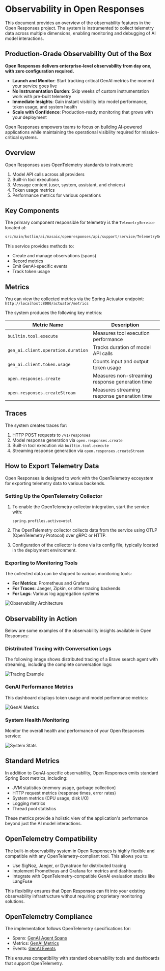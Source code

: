 # Observability in Open Responses

This document provides an overview of the observability features in the Open Responses project. The system is instrumented to collect telemetry data across multiple dimensions, enabling monitoring and debugging of AI model interactions.

## Production-Grade Observability Out of the Box

**Open Responses delivers enterprise-level observability from day one, with zero configuration required.**

- **Launch and Monitor**: Start tracking critical GenAI metrics the moment your service goes live
- **No Instrumentation Burden**: Skip weeks of custom instrumentation work with pre-built telemetry
- **Immediate Insights**: Gain instant visibility into model performance, token usage, and system health
- **Scale with Confidence**: Production-ready monitoring that grows with your deployment

Open Responses empowers teams to focus on building AI-powered applications while maintaining the operational visibility required for mission-critical systems.

## Overview

Open Responses uses OpenTelemetry standards to instrument:

1. Model API calls across all providers
2. Built-in tool executions
3. Message content (user, system, assistant, and choices)
4. Token usage metrics
5. Performance metrics for various operations

## Key Components

The primary component responsible for telemetry is the `TelemetryService` located at:

```kotlin
src/main/kotlin/ai/masaic/openresponses/api/support/service/TelemetryService.kt
```

This service provides methods to:
- Create and manage observations (spans)
- Record metrics
- Emit GenAI-specific events
- Track token usage

## Metrics

You can view the collected metrics via the Spring Actuator endpoint: `http://localhost:8080/actuator/metrics`

The system produces the following key metrics:

| Metric Name | Description |
|------------|-------------|
| `builtin.tool.execute` | Measures tool execution performance |
| `gen_ai.client.operation.duration` | Tracks duration of model API calls |
| `gen_ai.client.token.usage` | Counts input and output token usage |
| `open.responses.create` | Measures non-streaming response generation time |
| `open.responses.createStream` | Measures streaming response generation time |

## Traces

The system creates traces for:

1. HTTP POST requests to `/v1/responses`
2. Model response generation via `open.responses.create`
3. Built-in tool execution via `builtin.tool.execute`
4. Streaming response generation via `open.responses.createStream`

## How to Export Telemetry Data

Open Responses is designed to work with the OpenTelemetry ecosystem for exporting telemetry data to various backends.

### Setting Up the OpenTelemetry Collector

1. To enable the OpenTelemetry collector integration, start the service with:
   ```
   spring.profiles.active=otel
   ```

2. The OpenTelemetry collector collects data from the service using OTLP (OpenTelemetry Protocol) over gRPC or HTTP.

3. Configuration of the collector is done via its config file, typically located in the deployment environment.

### Exporting to Monitoring Tools

The collected data can be shipped to various monitoring tools:

- **For Metrics**: Prometheus and Grafana
- **For Traces**: Jaeger, Zipkin, or other tracing backends
- **For Logs**: Various log aggregation systems

![Observability Architecture](assets/observability.png)

## Observability in Action

Below are some examples of the observability insights available in Open Responses:

### Distributed Tracing with Conversation Logs

The following image shows distributed tracing of a Brave search agent with streaming, including the complete conversation logs:

![Tracing Example](assets/brave_search_agent_with_groq_stream-traces.png)

### GenAI Performance Metrics

This dashboard displays token usage and model performance metrics:

![GenAI Metrics](assets/Genai-stats.png)

### System Health Monitoring

Monitor the overall health and performance of your Open Responses service:

![System Stats](assets/Service-stats.png)

## Standard Metrics

In addition to GenAI-specific observability, Open Responses emits standard Spring Boot metrics, including:

- JVM statistics (memory usage, garbage collection)
- HTTP request metrics (response times, error rates)
- System metrics (CPU usage, disk I/O)
- Logging metrics
- Thread pool statistics

These metrics provide a holistic view of the application's performance beyond just the AI model interactions.

## OpenTelemetry Compatibility

The built-in observability system in Open Responses is highly flexible and compatible with any OpenTelemetry-compliant tool. This allows you to:

- Use SigNoz, Jaeger, or Dynatrace for distributed tracing
- Implement Prometheus and Grafana for metrics and dashboards
- Integrate with OpenTelemetry-compatible GenAI evaluation stacks like LangFuse

This flexibility ensures that Open Responses can fit into your existing observability infrastructure without requiring proprietary monitoring solutions.

## OpenTelemetry Compliance

The implementation follows OpenTelemetry specifications for:

- Spans: [GenAI Agent Spans](https://opentelemetry.io/docs/specs/semconv/gen-ai/gen-ai-agent-spans/)
- Metrics: [GenAI Metrics](https://opentelemetry.io/docs/specs/semconv/gen-ai/gen-ai-metrics/)
- Events: [GenAI Events](https://opentelemetry.io/docs/specs/semconv/gen-ai/gen-ai-events/)

This ensures compatibility with standard observability tools and dashboards that support OpenTelemetry.
